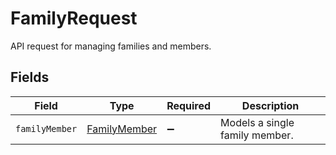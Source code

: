 # FamilyRequest

API request for managing families and members.


## Fields

| Field                                               | Type                                                | Required                                            | Description                                         |
| --------------------------------------------------- | --------------------------------------------------- | --------------------------------------------------- | --------------------------------------------------- |
| `familyMember`                                      | [FamilyMember](../../models/shared/familymember.md) | :heavy_minus_sign:                                  | Models a single family member.                      |